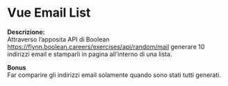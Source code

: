 Vue Email List
===

**Descrizione:**  
Attraverso l’apposita API di Boolean
https://flynn.boolean.careers/exercises/api/random/mail
generare 10 indirizzi email e stamparli in pagina all’interno di una lista.  

**Bonus**  
Far comparire gli indirizzi email solamente quando sono stati tutti generati.